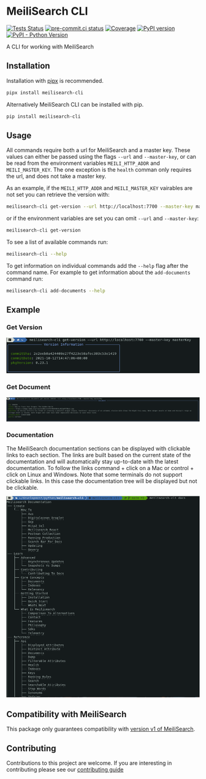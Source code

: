 # MeiliSearch CLI

[![Tests Status](https://github.com/sanders41/meilisearch-cli/workflows/Testing/badge.svg?branch=main&event=push)](https://github.com/sanders41/meilisearch-cli/actions?query=workflow%3ATesting+branch%3Amain+event%3Apush)
[![pre-commit.ci status](https://results.pre-commit.ci/badge/github/sanders41/meilisearch-cli/main.svg)](https://results.pre-commit.ci/latest/github/sanders41/meilisearch-cli/main)
[![Coverage](https://codecov.io/github/sanders41/meilisearch-cli/coverage.svg?branch=main)](https://codecov.io/gh/sanders41/meilisearch-cli)
[![PyPI version](https://badge.fury.io/py/meilisearch-cli.svg)](https://badge.fury.io/py/meilisearch-cli)
[![PyPI - Python Version](https://img.shields.io/pypi/pyversions/meilisearch-cli?color=5cc141)](https://github.com/sanders41/meilisearch-cli)

A CLI for working with MeiliSearch

## Installation

Installation with [pipx](https://github.com/pypa/pipx) is recommended.

```sh
pipx install meilisearch-cli
```

Alternatively MeiliSearch CLI can be installed with pip.

```sh
pip install meilisearch-cli
```

## Usage

All commands require both a url for MeiliSearch and a master key. These values can either be passed
using the flags `--url` and `--master-key`, or can be read from the environment variables
`MEILI_HTTP_ADDR` and `MEILI_MASTER_KEY`. The one exception is the `health` comman only requires the
url, and does not take a master key.

As an example, if the `MEILI_HTTP_ADDR` and `MEILI_MASTER_KEY` vairables are not set you can
retrieve the version with:

```sh
meilisearch-cli get-version --url http://localhost:7700 --master-key masterKey
```

or if the environment variables are set you can omit `--url` and `--master-key`:

```sh
meilisearch-cli get-version
```

To see a list of available commands run:

```sh
meilisearch-cli --help
```

To get information on individual commands add the `--help` flag after the command name. For example
to get information about the `add-documents` command run:

```sh
meilisearch-cli add-documents --help
```

## Example

### Get Version

![Get Version](https://github.com/sanders41/meilisearch-cli/raw/main/imgs/get-version.png)

### Get Document

![Get Document](https://github.com/sanders41/meilisearch-cli/raw/main/imgs/get-document.png)

### Documentation

The MeiliSearch documentation sections can be displayed with clickable links to each section. The
links are built based on the current state of the documentation and will automatically stay
up-to-date with the latest documentation. To follow the links command + click on a Mac or
control + click on Linux and Windows. Note that some terminals do not support clickable links.
In this case the documentation tree will be displayed but not be clickable.

![MeiliSearch Documentation](https://github.com/sanders41/meilisearch-cli/raw/main/imgs/docs.png)

## Compatibility with MeiliSearch

This package only guarantees compatibility with [version v1 of MeiliSearch](https://github.com/meilisearch/meilisearch/releases/tag/v1.0.0).

## Contributing

Contributions to this project are welcome. If you are interesting in contributing please see our [contributing guide](CONTRIBUTING.md)
